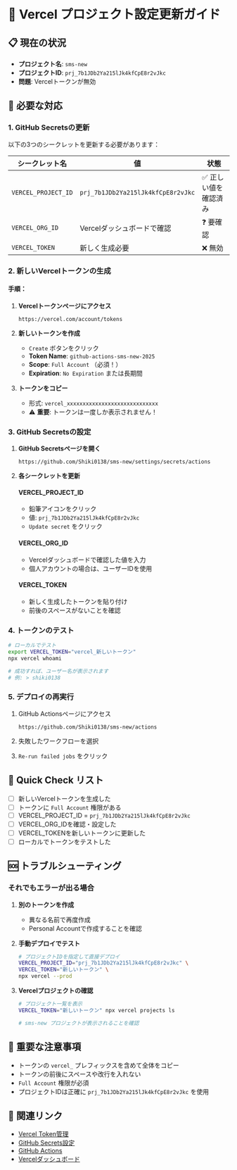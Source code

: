 # 🚀 Vercel プロジェクト設定更新ガイド

## 📋 現在の状況

- **プロジェクト名**: `sms-new`
- **プロジェクトID**: `prj_7b1JDb2Ya215lJk4kfCpE8r2vJkc`
- **問題**: Vercelトークンが無効

## 🔧 必要な対応

### 1. GitHub Secretsの更新

以下の3つのシークレットを更新する必要があります：

| シークレット名 | 値 | 状態 |
|---|---|---|
| `VERCEL_PROJECT_ID` | `prj_7b1JDb2Ya215lJk4kfCpE8r2vJkc` | ✅ 正しい値を確認済み |
| `VERCEL_ORG_ID` | Vercelダッシュボードで確認 | ❓ 要確認 |
| `VERCEL_TOKEN` | 新しく生成必要 | ❌ 無効 |

### 2. 新しいVercelトークンの生成

#### 手順：

1. **Vercelトークンページにアクセス**
   ```
   https://vercel.com/account/tokens
   ```

2. **新しいトークンを作成**
   - `Create` ボタンをクリック
   - **Token Name**: `github-actions-sms-new-2025`
   - **Scope**: `Full Account` （必須！）
   - **Expiration**: `No Expiration` または長期間

3. **トークンをコピー**
   - 形式: `vercel_xxxxxxxxxxxxxxxxxxxxxxxxxxxxx`
   - ⚠️ **重要**: トークンは一度しか表示されません！

### 3. GitHub Secretsの設定

1. **GitHub Secretsページを開く**
   ```
   https://github.com/Shiki0138/sms-new/settings/secrets/actions
   ```

2. **各シークレットを更新**

   #### VERCEL_PROJECT_ID
   - 鉛筆アイコンをクリック
   - 値: `prj_7b1JDb2Ya215lJk4kfCpE8r2vJkc`
   - `Update secret` をクリック

   #### VERCEL_ORG_ID
   - Vercelダッシュボードで確認した値を入力
   - 個人アカウントの場合は、ユーザーIDを使用

   #### VERCEL_TOKEN
   - 新しく生成したトークンを貼り付け
   - 前後のスペースがないことを確認

### 4. トークンのテスト

```bash
# ローカルでテスト
export VERCEL_TOKEN="vercel_新しいトークン"
npx vercel whoami

# 成功すれば、ユーザー名が表示されます
# 例: > shiki0138
```

### 5. デプロイの再実行

1. GitHub Actionsページにアクセス
   ```
   https://github.com/Shiki0138/sms-new/actions
   ```

2. 失敗したワークフローを選択

3. `Re-run failed jobs` をクリック

## 🎯 Quick Check リスト

- [ ] 新しいVercelトークンを生成した
- [ ] トークンに `Full Account` 権限がある
- [ ] VERCEL_PROJECT_ID = `prj_7b1JDb2Ya215lJk4kfCpE8r2vJkc`
- [ ] VERCEL_ORG_IDを確認・設定した
- [ ] VERCEL_TOKENを新しいトークンに更新した
- [ ] ローカルでトークンをテストした

## 🆘 トラブルシューティング

### それでもエラーが出る場合

1. **別のトークンを作成**
   - 異なる名前で再度作成
   - Personal Accountで作成することを確認

2. **手動デプロイでテスト**
   ```bash
   # プロジェクトIDを指定して直接デプロイ
   VERCEL_PROJECT_ID="prj_7b1JDb2Ya215lJk4kfCpE8r2vJkc" \
   VERCEL_TOKEN="新しいトークン" \
   npx vercel --prod
   ```

3. **Vercelプロジェクトの確認**
   ```bash
   # プロジェクト一覧を表示
   VERCEL_TOKEN="新しいトークン" npx vercel projects ls
   
   # sms-new プロジェクトが表示されることを確認
   ```

## 📌 重要な注意事項

- トークンの `vercel_` プレフィックスを含めて全体をコピー
- トークンの前後にスペースや改行を入れない
- `Full Account` 権限が必須
- プロジェクトIDは正確に `prj_7b1JDb2Ya215lJk4kfCpE8r2vJkc` を使用

## 🔗 関連リンク

- [Vercel Token管理](https://vercel.com/account/tokens)
- [GitHub Secrets設定](https://github.com/Shiki0138/sms-new/settings/secrets/actions)
- [GitHub Actions](https://github.com/Shiki0138/sms-new/actions)
- [Vercelダッシュボード](https://vercel.com/dashboard)